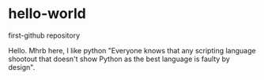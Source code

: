 # hello-world
first-github repository

Hello.
Mhrb here, I like python "Everyone knows that any scripting language shootout that doesn't show Python as the best language is faulty by design". 
